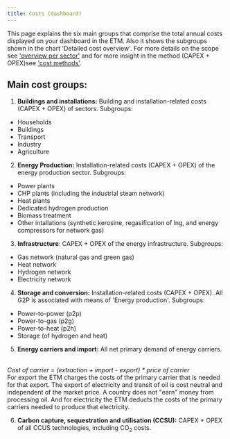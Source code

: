 ```yaml
---
title: Costs (dashboard)
---
```


This page explains the six main groups that comprise the total annual costs displayed on your dashboard in the ETM. Also it shows the subgroups shown in the chart 'Detailed cost overview'. For more details on the scope see ['overview per sector'](https://docs.energytransitionmodel.com/main/cost-overview-per-sector) and for more insight in the method (CAPEX + OPEX)see ['cost methods'](https://docs.energytransitionmodel.com/main/cost-methods).

## Main cost groups:

1. **Buildings and installations:** Building and installation-related costs (CAPEX + OPEX) of sectors. Subgroups:
  -  Households  
  -  Buildings  
  -  Transport 
  -  Industry 
  -  Agriculture 

2. **Energy Production:** Installation-related costs (CAPEX + OPEX) of the energy production sector. Subgroups: 
  -  Power plants
  -  CHP plants (including the industrial steam network)
  -  Heat plants 
  -  Dedicated hydrogen production 
  -  Biomass treatment
  -  Other intallations (synthetic kerosine, regasification of lng, and energy compressors for network gas)

3. **Infrastructure**: CAPEX + OPEX of the energy infrastructure. Subgroups:
  -  Gas network (natural gas and green gas) 
  -  Heat network
  -  Hydrogen network
  -  Electricity network
   
4. **Storage and conversion:** Installation-related costs (CAPEX + OPEX). All G2P is associated with means of 'Energy production'. Subgroups:
  -  Power-to-power (p2p)
  -  Power-to-gas (p2g) 
  -  Power-to-heat (p2h)
  -  Storage (of hydrogen and heat) 

5. **Energy carriers and import:** All net primary demand of energy carriers.   
<br>
<i>Cost of carrier = (extraction + import - export) * price of carrier</i>  
<br> 
For export the ETM charges the costs of the primary carrier that is needed for that export. The export of electricity and transit of oil is cost neutral and independent of the market price. A country does not "earn" money from processing oil. And for electricity the ETM deducts the costs of the primary carriers needed to produce that electricity.   

6. **Carbon capture, sequestration and utilisation (CCSU):** CAPEX + OPEX of all CCUS technologies, including CO<sub>2</sub> costs.
